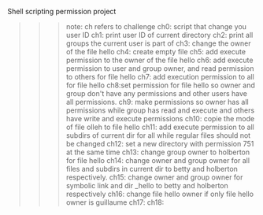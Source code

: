 Shell scripting permission project
>>> note: ch refers to challenge
ch0: script that change you user ID
ch1: print user ID of current directory
ch2: print all groups the current user is part of
ch3: change the owner of the file hello
ch4: create empty file
ch5: add execute permission to the owner of the file hello
ch6: add execute permission to user and group owner, and read permission to others for file hello 
ch7: add execution permission to all for file hello
ch8:set permission for file hello so owner and group don't have any permissions and other users have all permissions.
ch9: make permissions so owner has all permissions while group has read and execute and others have write and execute permissions
ch10: copie the mode of file olleh to file hello
ch11: add execute permission to all subdirs of current dir for all while regular files should not be changed
ch12: set a new directory with permission 751 at the same time
ch13: change group owner to holberton for file hello
ch14: change owner and group owner for all files and subdirs in current dir to betty and holberton respectively.
ch15: change owner and group owner for symbolic link and dir _hello to betty and holberton respectively
ch16: change file hello owner if only file hello owner is guillaume
ch17: 
ch18:
